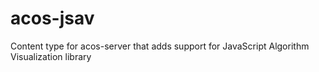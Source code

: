 # acos-jsav
Content type for acos-server that adds support for JavaScript Algorithm Visualization library

